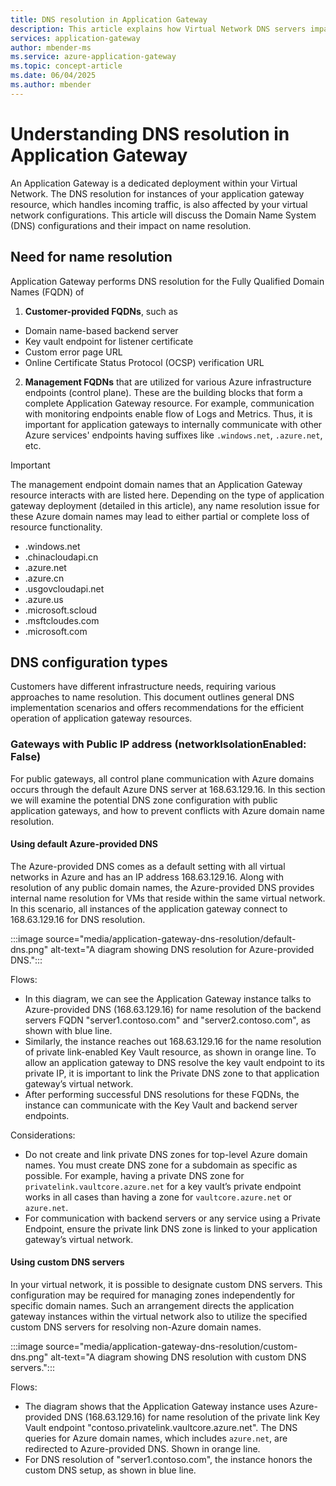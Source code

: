 ```yaml
---
title: DNS resolution in Application Gateway
description: This article explains how Virtual Network DNS servers impact DNS resolution for Azure Application Gateway.
services: application-gateway
author: mbender-ms
ms.service: azure-application-gateway
ms.topic: concept-article
ms.date: 06/04/2025
ms.author: mbender 
---
```


# Understanding DNS resolution in Application Gateway
An Application Gateway is a dedicated deployment within your Virtual Network. The DNS resolution for instances of your application gateway resource, which handles incoming traffic, is also affected by your virtual network configurations. This article will discuss the Domain Name System (DNS) configurations and their impact on name resolution.

## Need for name resolution
Application Gateway performs DNS resolution for the Fully Qualified Domain Names (FQDN) of

1) **Customer-provided FQDNs**, such as
* Domain name-based backend server
* Key vault endpoint for listener certificate
* Custom error page URL
* Online Certificate Status Protocol (OCSP) verification URL

2) **Management FQDNs** that are utilized for various Azure infrastructure endpoints (control plane). These are the building blocks that form a complete Application Gateway resource. For example, communication with monitoring endpoints enable flow of Logs and Metrics. Thus, it is important for application gateways to internally communicate with other Azure services' endpoints having suffixes like `.windows.net`, `.azure.net`, etc.

> [!IMPORTANT]
> The management endpoint domain names that an Application Gateway resource interacts with are listed here. Depending on the type of application gateway deployment (detailed in this article), any name resolution issue for these Azure domain names may lead to either partial or complete loss of resource functionality.
> 
> * .windows.net
> * .chinacloudapi.cn
> * .azure.net
> * .azure.cn
> * .usgovcloudapi.net
> * .azure.us
> * .microsoft.scloud
> * .msftcloudes.com
> * .microsoft.com 

## DNS configuration types
Customers have different infrastructure needs, requiring various approaches to name resolution. This document outlines general DNS implementation scenarios and offers recommendations for the efficient operation of application gateway resources.

### Gateways with Public IP address (networkIsolationEnabled: False)
For public gateways, all control plane communication with Azure domains occurs through the default Azure DNS server at 168.63.129.16. In this section we will examine the potential DNS zone configuration with public application gateways, and how to prevent conflicts with Azure domain name resolution.

#### Using default Azure-provided DNS
The Azure-provided DNS comes as a default setting with all virtual networks in Azure and has an IP address 168.63.129.16. Along with resolution of any public domain names, the Azure-provided DNS provides internal name resolution for VMs that reside within the same virtual network. In this scenario, all instances of the application gateway connect to 168.63.129.16 for DNS resolution. 

:::image source="media/application-gateway-dns-resolution/default-dns.png" alt-text="A diagram showing DNS resolution for Azure-provided DNS.":::

Flows: 
* In this diagram, we can see the Application Gateway instance talks to Azure-provided DNS (168.63.129.16) for name resolution of the backend servers FQDN "server1.contoso.com" and "server2.contoso.com", as shown with blue line.
* Similarly, the instance reaches out 168.63.129.16 for the name resolution of private link-enabled Key Vault resource, as shown in orange line. To allow an application gateway to DNS resolve the key vault endpoint to its private IP, it is important to link the Private DNS zone to that application gateway’s virtual network.
* After performing successful DNS resolutions for these FQDNs, the instance can communicate with the Key Vault and backend server endpoints.

Considerations:
* Do not create and link private DNS zones for top-level Azure domain names. You must create DNS zone for a subdomain as specific as possible. For example, having a private DNS zone for `privatelink.vaultcore.azure.net` for a key vault’s private endpoint works in all cases than having a zone for `vaultcore.azure.net` or `azure.net`.
* For communication with backend servers or any service using a Private Endpoint, ensure the private link DNS zone is linked to your application gateway’s virtual network. 

#### Using custom DNS servers

In your virtual network, it is possible to designate custom DNS servers. This configuration may be required for managing zones independently for specific domain names. Such an arrangement directs the application gateway instances within the virtual network also to utilize the specified custom DNS servers for resolving non-Azure domain names. 

:::image source="media/application-gateway-dns-resolution/custom-dns.png" alt-text="A diagram showing DNS resolution with custom DNS servers.":::

Flows: 
* The diagram shows that the Application Gateway instance uses Azure-provided DNS (168.63.129.16) for name resolution of the private link Key Vault endpoint "contoso.privatelink.vaultcore.azure.net". The DNS queries for Azure domain names, which includes `azure.net`, are redirected to Azure-provided DNS. Shown in orange line.
* For DNS resolution of "server1.contoso.com", the instance honors the custom DNS setup, as shown in blue line. 







 


